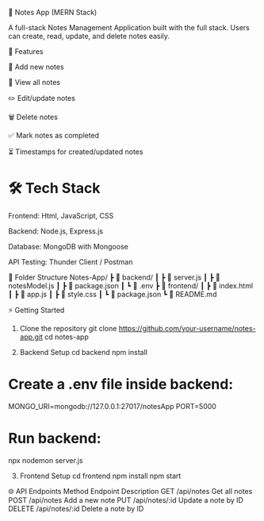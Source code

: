 📝 Notes App (MERN Stack)

A full-stack Notes Management Application built with the full stack.
Users can create, read, update, and delete notes easily.

🚀 Features

📝 Add new notes

📖 View all notes

✏️ Edit/update notes

🗑️ Delete notes

✅ Mark notes as completed

⏳ Timestamps for created/updated notes

 # 🛠 Tech Stack

Frontend: Html, JavaScript, CSS

Backend: Node.js, Express.js

Database: MongoDB with Mongoose

API Testing: Thunder Client / Postman

📂 Folder Structure
Notes-App/
 ┣ 📂 backend/
 ┃ ┣ 📄 server.js
 ┃ ┣ 📄 notesModel.js
 ┃ ┣ 📄 package.json
 ┃ ┗ 📄 .env
 ┣ 📂 frontend/
 ┃ ┣ 📄 index.html
 ┃ ┣ 📄 app.js
 ┃ ┣ 📄 style.css
 ┃ ┗ 📄 package.json
 ┗ 📄 README.md

 ⚡ Getting Started
1. Clone the repository
git clone https://github.com/your-username/notes-app.git
cd notes-app

2. Backend Setup
cd backend
npm install

# Create a .env file inside backend:

MONGO_URI=mongodb://127.0.0.1:27017/notesApp
PORT=5000

# Run backend:

npx nodemon server.js

3. Frontend Setup
cd frontend
npm install
npm start

🌐 API Endpoints
Method	Endpoint	Description
GET	/api/notes	Get all notes
POST	/api/notes	Add a new note
PUT	/api/notes/:id	Update a note by ID
DELETE	/api/notes/:id	Delete a note by ID
